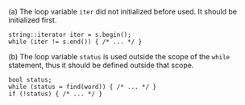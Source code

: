 <!--
 * @Author: Ning Xu
 * @Email: nxu@umich.edu
 * @Date: 2020-05-15 23:55:28
 * @LastEditor: Ning Xu
 * @Description: Notice the first one. It is not allowed to initialize and use the variable in the same expression.
--> 
(a) The loop variable `iter` did not initialized before used. It should be initialized first.

    string::iterator iter = s.begin();
    while (iter != s.end()) { /* ... */ }

(b) The loop variable `status` is used outside the scope of the `while` statement, thus it should be defined outside that scope.

    bool status;
    while (status = find(word)) { /* ... */ }
    if (!status) { /* ... */ }
